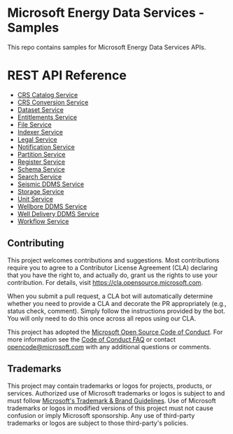 # Microsoft Energy Data Services - Samples

This repo contains samples for Microsoft Energy Data Services APIs.

# REST API Reference

* [CRS Catalog Service](/meds-samples/rest-apis/index.html?page=/meds-samples/rest-apis/crs-catalog-openapi-v2.yaml)
* [CRS Conversion Service](/meds-samples/rest-apis/index.html?page=/meds-samples/rest-apis/crs_converter_openapi.yaml)
* [Dataset Service](/meds-samples/rest-apis/index.html?page=/meds-samples/rest-apis/dataset_swagger.yaml)
* [Entitlements Service](/meds-samples/rest-apis/index.html?page=/meds-samples/rest-apis/entitlements_openapi.yaml)
* [File Service](/meds-samples/rest-apis/index.html?page=/meds-samples/rest-apis/file_service_openapi.yaml)
* [Indexer Service](/meds-samples/rest-apis/index.html?page=/meds-samples/rest-apis/indexer_openapi.yaml)
* [Legal Service](/meds-samples/rest-apis/index.html?page=/meds-samples/rest-apis/compliance_openapi.yaml)
* [Notification Service](/meds-samples/rest-apis/index.html?page=/meds-samples/rest-apis/notification_openapi.yaml)
* [Partition Service](/meds-samples/rest-apis/index.html?page=/meds-samples/rest-apis/partition_openapi.yaml)
* [Register Service](/meds-samples/rest-apis/index.html?page=/meds-samples/rest-apis/register_openapi.yaml)
* [Schema Service](/meds-samples/rest-apis/index.html?page=/meds-samples/rest-apis/schema_openapi.yaml)
* [Search Service](/meds-samples/rest-apis/index.html?page=/meds-samples/rest-apis/search_openapi.yaml)
* [Seismic DDMS Service](/meds-samples/rest-apis/index.html?page=/meds-samples/rest-apis/seismic_ddms_openapi.yaml)
* [Storage Service](/meds-samples/rest-apis/index.html?page=/meds-samples/rest-apis/storage_openapi.yaml)
* [Unit Service](/meds-samples/rest-apis/index.html?page=/meds-samples/rest-apis/unit_service_openapi_v3.yaml)
* [Wellbore DDMS Service](/meds-samples/rest-apis/index.html?page=/meds-samples/rest-apis/wellbore_ddms_openapi.yaml)
* [Well Delivery DDMS Service](/meds-samples/rest-apis/index.html?page=/meds-samples/rest-apis/welldelivery_ddms_openapi.yaml)
* [Workflow Service](/meds-samples/rest-apis/index.html?page=/meds-samples/rest-apis/workflow_openapi.yaml)

## Contributing

This project welcomes contributions and suggestions.  Most contributions require you to agree to a
Contributor License Agreement (CLA) declaring that you have the right to, and actually do, grant us
the rights to use your contribution. For details, visit https://cla.opensource.microsoft.com.

When you submit a pull request, a CLA bot will automatically determine whether you need to provide
a CLA and decorate the PR appropriately (e.g., status check, comment). Simply follow the instructions
provided by the bot. You will only need to do this once across all repos using our CLA.

This project has adopted the [Microsoft Open Source Code of Conduct](https://opensource.microsoft.com/codeofconduct/).
For more information see the [Code of Conduct FAQ](https://opensource.microsoft.com/codeofconduct/faq/) or
contact [opencode@microsoft.com](mailto:opencode@microsoft.com) with any additional questions or comments.

## Trademarks

This project may contain trademarks or logos for projects, products, or services. Authorized use of Microsoft
trademarks or logos is subject to and must follow
[Microsoft's Trademark & Brand Guidelines](https://www.microsoft.com/en-us/legal/intellectualproperty/trademarks/usage/general).
Use of Microsoft trademarks or logos in modified versions of this project must not cause confusion or imply Microsoft sponsorship.
Any use of third-party trademarks or logos are subject to those third-party's policies.
